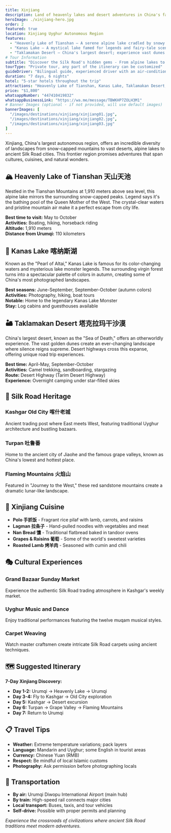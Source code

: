 ```yaml
---
title: Xinjiang
description: Land of heavenly lakes and desert adventures in China's far west
heroImage: ./xinjiang-hero.jpg
order: 2
featured: true
location: Xinjiang Uyghur Autonomous Region
features:
  - "Heavenly Lake of Tianshan – A serene alpine lake cradled by snowy mountains, perfect year-round."
  - "Kanas Lake – A mystical lake famed for legends and fairy-tale scenery."
  - "Taklamakan Desert – China's largest desert; experience vast dunes and golden silence."
# Tour Information
subtitle: "Discover the Silk Road's hidden gems - From alpine lakes to desert adventures in China's most diverse region"
tourType: "Private tour, any part of the itinerary can be customized"
guideDriver: "Bilingual guide, experienced driver with an air-conditioned vehicle"
duration: "7 days, 6 nights"
hotel: "5-star hotels throughout the trip"
attractions: "Heavenly Lake of Tianshan, Kanas Lake, Taklamakan Desert, Kashgar Old City, Turpan Grape Valley, Flaming Mountains"
price: "$1,800"
whatsappNumber: "447410419832"
whatsappBusinessLink: "https://wa.me/message/TBWKHP7ZOLH3M1"
# Banner Images (optional - if not provided, will use default images)
bannerImages: [
  "/images/destinations/xinjiang/xinjiang01.jpg",
  "/images/destinations/xinjiang/xinjiang02.jpg", 
  "/images/destinations/xinjiang/xinjiang03.jpg"
]
---
```


Xinjiang, China's largest autonomous region, offers an incredible diversity of landscapes from snow-capped mountains to vast deserts, alpine lakes to ancient Silk Road cities. This frontier region promises adventures that span cultures, cuisines, and natural wonders.

 ## 🏔️ Heavenly Lake of Tianshan 天山天池

Nestled in the Tianshan Mountains at 1,910 meters above sea level, this alpine lake mirrors the surrounding snow-capped peaks. Legend says it's the bathing pool of the Queen Mother of the West. The crystal-clear waters and pristine mountain air make it a perfect escape from city life.

**Best time to visit:** May to October  
**Activities:** Boating, hiking, horseback riding  
**Altitude:** 1,910 meters  
**Distance from Urumqi:** 110 kilometers

## 🌊 Kanas Lake 喀纳斯湖

Known as the "Pearl of Altai," Kanas Lake is famous for its color-changing waters and mysterious lake monster legends. The surrounding virgin forest turns into a spectacular palette of colors in autumn, creating some of China's most photographed landscapes.

**Best seasons:** June-September, September-October (autumn colors)  
**Activities:** Photography, hiking, boat tours  
**Notable:** Home to the legendary Kanas Lake Monster  
**Stay:** Log cabins and guesthouses available

## 🏜️ Taklamakan Desert 塔克拉玛干沙漠

China's largest desert, known as the "Sea of Death," offers an otherworldly experience. The vast golden dunes create an ever-changing landscape where silence reigns supreme. Desert highways cross this expanse, offering unique road trip experiences.

**Best time:** April-May, September-October  
**Activities:** Camel trekking, sandboarding, stargazing  
**Route:** Desert Highway (Tarim Desert Highway)  
**Experience:** Overnight camping under star-filled skies

## 🕌 Silk Road Heritage

### Kashgar Old City 喀什老城
Ancient trading post where East meets West, featuring traditional Uyghur architecture and bustling bazaars.

### Turpan 吐鲁番
Home to the ancient city of Jiaohe and the famous grape valleys, known as China's lowest and hottest place.

### Flaming Mountains 火焰山
Featured in "Journey to the West," these red sandstone mountains create a dramatic lunar-like landscape.

## 🍇 Xinjiang Cuisine

- **Polo 手抓饭** - Fragrant rice pilaf with lamb, carrots, and raisins
- **Lagman 拉条子** - Hand-pulled noodles with vegetables and meat
- **Nan Bread 馕** - Traditional flatbread baked in tandoor ovens
- **Grapes & Raisins 葡萄** - Some of the world's sweetest varieties
- **Roasted Lamb 烤羊肉** - Seasoned with cumin and chili

## 🎭 Cultural Experiences

### Grand Bazaar Sunday Market
Experience the authentic Silk Road trading atmosphere in Kashgar's weekly market.

### Uyghur Music and Dance
Enjoy traditional performances featuring the twelve muqam musical styles.

### Carpet Weaving
Watch master craftsmen create intricate Silk Road carpets using ancient techniques.

## 🗺️ Suggested Itinerary

**7-Day Xinjiang Discovery:**
- **Day 1-2:** Urumqi → Heavenly Lake → Urumqi
- **Day 3-4:** Fly to Kashgar → Old City exploration
- **Day 5:** Kashgar → Desert excursion
- **Day 6:** Turpan → Grape Valley → Flaming Mountains
- **Day 7:** Return to Urumqi

## 📋 Travel Tips

- **Weather:** Extreme temperature variations; pack layers
- **Language:** Mandarin and Uyghur; some English in tourist areas
- **Currency:** Chinese Yuan (RMB)
- **Respect:** Be mindful of local Islamic customs
- **Photography:** Ask permission before photographing locals

## 🚗 Transportation

- **By air:** Urumqi Diwopu International Airport (main hub)
- **By train:** High-speed rail connects major cities
- **Local transport:** Buses, taxis, and tour vehicles
- **Self-drive:** Possible with proper permits and planning

*Experience the crossroads of civilizations where ancient Silk Road traditions meet modern adventures.* 